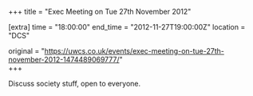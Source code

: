 +++
title = "Exec Meeting on Tue 27th November 2012"

[extra]
time = "18:00:00"
end_time = "2012-11-27T19:00:00Z"
location = "DCS"

original = "https://uwcs.co.uk/events/exec-meeting-on-tue-27th-november-2012-1474489069777/"    
+++

Discuss society stuff, open to everyone.

